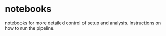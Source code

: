 # notebooks

notebooks for more detailed control of setup and analysis.
Instructions on how to run the pipeline.